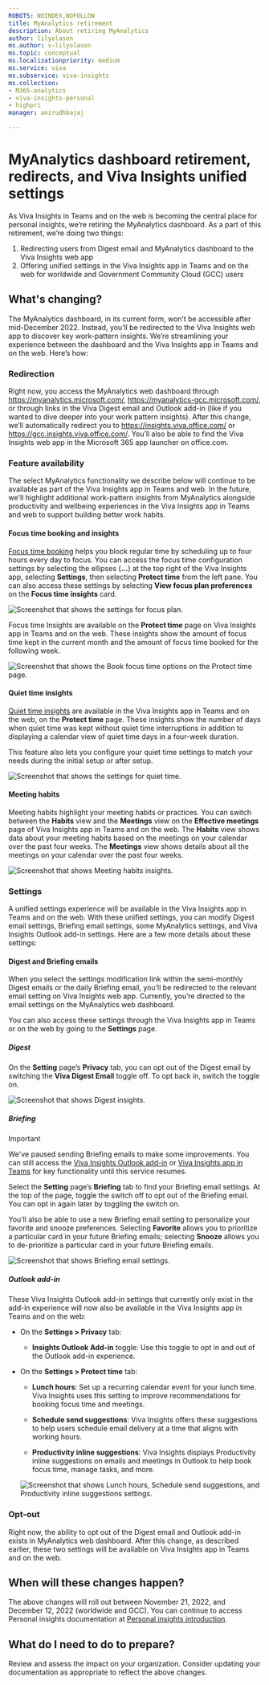 ```yaml
---
ROBOTS: NOINDEX,NOFOLLOW
title: MyAnalytics retirement
description: About retiring MyAnalytics
author: lilyolason
ms.author: v-lilyolason
ms.topic: conceptual
ms.localizationpriority: medium 
ms.service: viva 
ms.subservice: viva-insights 
ms.collection: 
- M365-analytics
- viva-insights-personal
- highpri
manager: anirudhbajaj

---
```


# MyAnalytics dashboard retirement, redirects, and Viva Insights unified settings

As Viva Insights in Teams and on the web is becoming the central place for personal insights, we’re retiring the MyAnalytics dashboard. As a part of this retirement, we’re doing two things:

1. Redirecting users from Digest email and MyAnalytics dashboard to the Viva Insights web app
1. Offering unified settings in the Viva Insights app in Teams and on the web for worldwide and Government Community Cloud (GCC) users

## What's changing?

The MyAnalytics dashboard, in its current form, won’t be accessible after mid-December 2022. Instead, you’ll be redirected to the Viva Insights web app to discover key work-pattern insights. We’re streamlining your experience between the dashboard and the Viva Insights app in Teams and on the web. Here’s how:

### Redirection

Right now, you access the MyAnalytics web dashboard through https://myanalytics.microsoft.com/, https://myanalytics-gcc.microsoft.com/, or through links in the Viva Digest email and Outlook add-in (like if you wanted to dive deeper into your work pattern insights). After this change, we’ll automatically redirect you to https://insights.viva.office.com/ or https://gcc.insights.viva.office.com/. You’ll also be able to find the Viva Insights web app in the Microsoft 365 app launcher on office.com.

### Feature availability

The select MyAnalytics functionality we describe below will continue to be available as part of the Viva Insights app in Teams and web. In the future, we'll highlight additional work-pattern insights from MyAnalytics alongside productivity and wellbeing experiences in the Viva Insights app in Teams and web to support building better work habits.

#### Focus time booking and insights

[Focus time booking](../teams/viva-insights-protect-time.md#schedule-focus-time) helps you block regular time by scheduling up to four hours every day to focus. You can access the focus time configuration settings by selecting the ellipses (**…**) at the top right of the Viva Insights app, selecting **Settings**, then selecting **Protect time** from the left pane. You can also access these settings by selecting **View focus plan preferences** on the **Focus time insights** card.

![Screenshot that shows the settings for focus plan.](/viva/insights/images/mya/reference/mya-retire-protect-time-focus.png)

Focus time Insights are available on the **Protect time** page on Viva Insights app in Teams and on the web. These insights show the amount of focus time kept in the current month and the amount of focus time booked for the following week. 

![Screenshot that shows the Book focus time options on the Protect time page.](/viva/insights/images/mya/reference/mya-retire-protect-time-page3.png)

#### Quiet time insights 

[Quiet time insights](../teams/viva-insights-protect-time.md#configure-quiet-time) are available in the Viva Insights app in Teams and on the web, on the **Protect time** page. These insights show the number of days when quiet time was kept without quiet time interruptions in addition to displaying a calendar view of quiet time days in a four-week duration. 

This feature also lets you configure your quiet time settings to match your needs during the initial setup or after setup. 

![Screenshot that shows the settings for quiet time.](/viva/insights/images/mya/reference/mya-retire-quiet-time-settings5.png)


#### Meeting habits

Meeting habits highlight your meeting habits or practices. You can switch between the **Habits** view and the **Meetings** view on the **Effective meetings** page of Viva Insights app in Teams and on the web.  The **Habits** view shows data about your meeting habits based on the meetings on your calendar over the past four weeks. The **Meetings** view shows details about all the meetings on your calendar over the past four weeks.

![Screenshot that shows Meeting habits insights.](/viva/insights/images/mya/reference/mya-retire-meeting-habits2.png)

### Settings

A unified settings experience will be available in the Viva Insights app in Teams and on the web. With these unified settings, you can modify Digest email settings, Briefing email settings, some MyAnalytics settings, and Viva Insights Outlook add-in settings. Here are a few more details about these settings:

#### Digest and Briefing emails 

When you select the settings modification link within the semi-monthly Digest emails or the daily Briefing email, you’ll be redirected to the relevant email setting on Viva Insights web app. Currently, you’re directed to the email settings on the MyAnalytics web dashboard.

You can also access these settings through the Viva Insights app in Teams or on the web by going to the **Settings** page.

##### Digest

On the **Setting** page’s **Privacy** tab, you can opt out of the Digest email by switching the **Viva Digest Email** toggle off. To opt back in, switch the toggle on.

![Screenshot that shows Digest insights.](/viva/insights/images/mya/reference/mya-retire-digest.png)

##### Briefing

>[!Important]
>We've paused sending Briefing emails to make some improvements. You can still access the [Viva Insights Outlook add-in](../use/add-in.md) or [Viva Insights app in Teams](../teams/viva-teams-app.md) for key functionality until this service resumes.

Select the **Setting** page’s **Briefing** tab to find your Briefing email settings. At the top of the page, toggle the switch off to opt out of the Briefing email. You can opt in again later by toggling the switch on.

You’ll also be able to use a new Briefing email setting to personalize your favorite and snooze preferences. Selecting **Favorite** allows you to prioritize a particular card in your future Briefing emails; selecting **Snooze** allows you to de-prioritize a particular card in your future Briefing emails.

![Screenshot that shows Briefing email settings.](/viva/insights/images/mya/reference/mya-retire-briefing1.png)

##### Outlook add-in

These Viva Insights Outlook add-in settings that currently only exist in the add-in experience will now also be available in the Viva Insights app in Teams and on the web:

* On the **Settings > Privacy** tab:

    * **Insights Outlook Add-in** toggle: Use this toggle to opt in and out of the Outlook add-in experience.

* On the **Settings > Protect time** tab:
    * **Lunch hours**: Set up a recurring calendar event for your lunch time. Viva Insights uses this setting to improve recommendations for booking focus time and meetings. 

    * **Schedule send suggestions**: Viva Insights offers these suggestions to help users schedule email delivery at a time that aligns with working hours. 

    * **Productivity inline suggestions**: Viva Insights displays Productivity inline suggestions on emails and meetings in Outlook to help book focus time, manage tasks, and more. 

    ![Screenshot that shows Lunch hours, Schedule send suggestions, and Productivity inline suggestions settings.](/viva/insights/images/mya/reference/mya-retire-lunch.png)

### Opt-out

Right now, the ability to opt out of the Digest email and Outlook add-in exists in MyAnalytics web dashboard. After this change, as described earlier, these two settings will be available on Viva Insights app in Teams and on the web.

## When will these changes happen?

The above changes will roll out between November 21, 2022, and December 12, 2022 (worldwide and GCC). You can continue to access Personal insights documentation at [Personal insights introduction](../introduction.md).

## What do I need to do to prepare?

Review and assess the impact on your organization. Consider updating your documentation as appropriate to reflect the above changes.



 